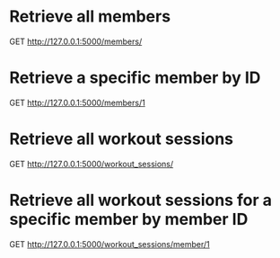 # Retrieve all members
GET http://127.0.0.1:5000/members/

# Retrieve a specific member by ID
GET http://127.0.0.1:5000/members/1

# Retrieve all workout sessions
GET http://127.0.0.1:5000/workout_sessions/

# Retrieve all workout sessions for a specific member by member ID
GET http://127.0.0.1:5000/workout_sessions/member/1
